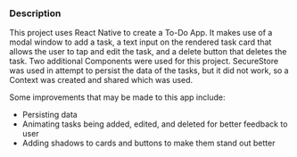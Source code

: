 ### Description
This project uses React Native to create a To-Do App. It makes use of a modal window to add a task, a text input on the rendered task card that allows the user to tap and edit the task, and a delete button that deletes the task. Two additional Components were used for this project. SecureStore was used in attempt to persist the data of the tasks, but it did not work, so a Context was created and shared which was used. 

Some improvements that may be made to this app include:
- Persisting data
- Animating tasks being added, edited, and deleted for better feedback to user
- Adding shadows to cards and buttons to make them stand out better